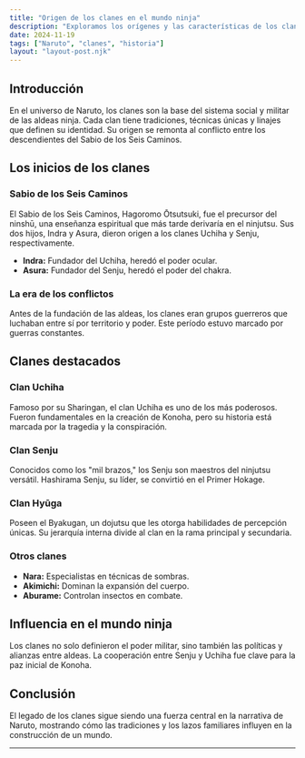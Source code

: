 ```yaml
---
title: "Origen de los clanes en el mundo ninja"
description: "Exploramos los orígenes y las características de los clanes más influyentes en el universo de Naruto."
date: 2024-11-19
tags: ["Naruto", "clanes", "historia"]
layout: "layout-post.njk"
---
```


## Introducción

En el universo de Naruto, los clanes son la base del sistema social y militar de las aldeas ninja. Cada clan tiene tradiciones, técnicas únicas y linajes que definen su identidad. Su origen se remonta al conflicto entre los descendientes del Sabio de los Seis Caminos.

## Los inicios de los clanes

### Sabio de los Seis Caminos

El Sabio de los Seis Caminos, Hagoromo Ōtsutsuki, fue el precursor del ninshū, una enseñanza espiritual que más tarde derivaría en el ninjutsu. Sus dos hijos, Indra y Asura, dieron origen a los clanes Uchiha y Senju, respectivamente.

- **Indra:** Fundador del Uchiha, heredó el poder ocular.
- **Asura:** Fundador del Senju, heredó el poder del chakra.

### La era de los conflictos

Antes de la fundación de las aldeas, los clanes eran grupos guerreros que luchaban entre sí por territorio y poder. Este período estuvo marcado por guerras constantes.

## Clanes destacados

### Clan Uchiha
Famoso por su Sharingan, el clan Uchiha es uno de los más poderosos. Fueron fundamentales en la creación de Konoha, pero su historia está marcada por la tragedia y la conspiración.

### Clan Senju
Conocidos como los "mil brazos," los Senju son maestros del ninjutsu versátil. Hashirama Senju, su líder, se convirtió en el Primer Hokage.

### Clan Hyūga
Poseen el Byakugan, un dojutsu que les otorga habilidades de percepción únicas. Su jerarquía interna divide al clan en la rama principal y secundaria.

### Otros clanes
- **Nara:** Especialistas en técnicas de sombras.
- **Akimichi:** Dominan la expansión del cuerpo.
- **Aburame:** Controlan insectos en combate.

## Influencia en el mundo ninja

Los clanes no solo definieron el poder militar, sino también las políticas y alianzas entre aldeas. La cooperación entre Senju y Uchiha fue clave para la paz inicial de Konoha.

## Conclusión

El legado de los clanes sigue siendo una fuerza central en la narrativa de Naruto, mostrando cómo las tradiciones y los lazos familiares influyen en la construcción de un mundo.

---


